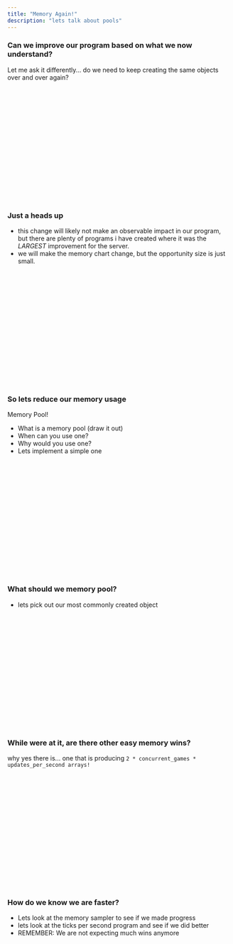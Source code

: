 ```yaml
---
title: "Memory Again!"
description: "lets talk about pools"
---
```


### Can we improve our program based on what we now understand?
Let me ask it differently... do we need to keep creating the same objects over
and over again?

<br/>
<br/>
<br/>
<br/>
<br/>
<br/>
<br/>
<br/>
<br/>
<br/>
<br/>
<br/>
<br/>
<br/>
<br/>

### Just a heads up
* this change will likely not make an observable impact in our program, but there are plenty of programs i have created where it was the _LARGEST_ improvement for the server.
* we will make the memory chart change, but the opportunity size is just small.

<br/>
<br/>
<br/>
<br/>
<br/>
<br/>
<br/>
<br/>
<br/>
<br/>
<br/>
<br/>
<br/>
<br/>
<br/>

### So lets reduce our memory usage
Memory Pool!
* What is a memory pool (draw it out)
* When can you use one?
* Why would you use one?
* Lets implement a simple one

<br/>
<br/>
<br/>
<br/>
<br/>
<br/>
<br/>
<br/>
<br/>
<br/>
<br/>
<br/>
<br/>
<br/>
<br/>

### What should we memory pool?
* lets pick out our most commonly created object

<br/>
<br/>
<br/>
<br/>
<br/>
<br/>
<br/>
<br/>
<br/>
<br/>
<br/>
<br/>
<br/>
<br/>
<br/>

### While were at it, are there other easy memory wins?
why yes there is... one that is producing `2 * concurrent_games *
updates_per_second arrays!`

<br/>
<br/>
<br/>
<br/>
<br/>
<br/>
<br/>
<br/>
<br/>
<br/>
<br/>
<br/>
<br/>
<br/>
<br/>

### How do we know we are faster?
* Lets look at the memory sampler to see if we made progress
* lets look at the ticks per second program and see if we did better
* REMEMBER: We are not expecting much wins anymore

<br/>
<br/>
<br/>
<br/>
<br/>
<br/>
<br/>
<br/>
<br/>
<br/>
<br/>
<br/>
<br/>
<br/>
<br/>

